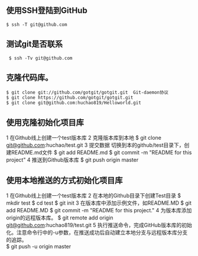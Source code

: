 	
## 使用SSH登陆到GitHub
	$ ssh -T git@github.com 
 
## 测试git是否联系
     $ ssh -Tv git@github.com
 
## 克隆代码库。
    $ git clone git://github.com/gotgit/gotgit.git  Git-daemon协议
    $ git clone https://github.com/gotgit/gotgit.git
    $ git clone git@github.com:huchao819/Helloworld.git
 
## 使用克隆初始化项目库
   1 在Github线上创建一个test版本库
   2 克隆版本库到本地
      $ git clone git@github.com:huchao/test.git 
   3 提交数据  切换到本的github/test目录下，创建README.md文件
     $  git add README.md
     $  git commit -m "README  for this project"
   4 推送到Github版本库
     $ git push origin master

 ## 使用本地推送的方式初始化项目库
   1 在Github线上创建一个test版本库
   2 在本地的Github目录下创建Test目录
     $ mkdir test
     $ cd test
     $ git init
   3 在版本库中添加示例文件，如README.MD
     $ git add README.MD
     $ git commit -m "README for this project."
   4 为版本库添加origin的远程版本库。
     $  git remote add origin git@github.com:huchao819/test.git
   5  执行推送命令，完成GitHub版本库的初始化。注意命令行中的-u参数，在推送成功后自动建立本地分支与远程版本库分支的追踪。             
     $ git push -u origin master
